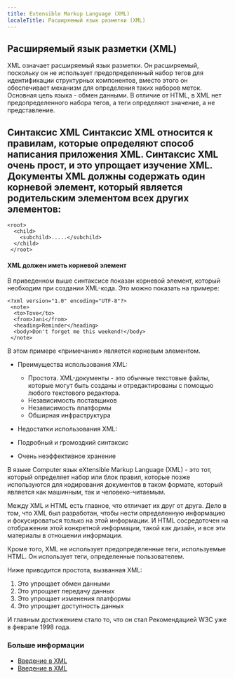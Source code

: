 ```yaml
---
title: Extensible Markup Language (XML)
localeTitle: Расширяемый язык разметки (XML)
---
```

## Расширяемый язык разметки (XML)

XML означает расширяемый язык разметки. Он расширяемый, поскольку он не использует предопределенный набор тегов для идентификации структурных компонентов, вместо этого он обеспечивает механизм для определения таких наборов меток. Основная цель языка - обмен данными. В отличие от HTML, в XML нет предопределенного набора тегов, а теги определяют значение, а не представление.

## Синтаксис XML Синтаксис XML относится к правилам, которые определяют способ написания приложения XML. Синтаксис XML очень прост, и это упрощает изучение XML. Документы XML должны содержать один корневой элемент, который является родительским элементом всех других элементов:
```
<root> 
  <child> 
    <subchild>.....</subchild> 
  </child> 
 </root> 
```

#### XML должен иметь корневой элемент

В приведенном выше синтаксисе показан корневой элемент, который необходим при создании XML-кода. Это можно показать на примере:
```
<?xml version="1.0" encoding="UTF-8"?> 
 <note> 
  <to>Tove</to> 
  <from>Jani</from> 
  <heading>Reminder</heading> 
  <body>Don't forget me this weekend!</body> 
 </note> 
```

В этом примере «примечание» является корневым элементом.

*   Преимущества использования XML:
    
    *   Простота. XML-документы - это обычные текстовые файлы, которые могут быть созданы и отредактированы с помощью любого текстового редактора.
    *   Независимость поставщиков
    *   Независимость платформы
    *   Обширная инфраструктура
*   Недостатки использования XML:
    
*   Подробный и громоздкий синтаксис
    
*   Очень неэффективное хранение
    

В языке Computer язык eXtensible Markup Language (XML) - это тот, который определяет набор или блок правил, которые позже используются для кодирования документов в таком формате, который является как машинным, так и человеко-читаемым.

Между XML и HTML есть главное, что отличает их друг от друга. Дело в том, что XML был разработан, чтобы нести определенную информацию и фокусироваться только на этой информации. И HTML сосредоточен на отображении этой конкретной информации, такой как дизайн, и все эти материалы в отношении информации.

Кроме того, XML не использует предопределенные теги, используемые HTML. Он использует теги, определенные пользователем.

Ниже приводится простота, вызванная XML:

1.  Это упрощает обмен данными
2.  Это упрощает передачу данных
3.  Это упрощает изменения платформы
4.  Это упрощает доступность данных

И главным достижением стало то, что он стал Рекомендацией W3C уже в феврале 1998 года.

### Больше информации

*   [Введение в XML](https://developer.mozilla.org/en-US/docs/XML_introduction)
*   [Введение в XML](https://www.w3schools.com/xml/xml_whatis.asp)
